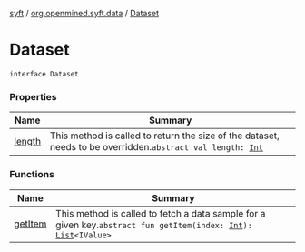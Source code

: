 [syft](../../index.md) / [org.openmined.syft.data](../index.md) / [Dataset](./index.md)

# Dataset

`interface Dataset`

### Properties

| Name | Summary |
|---|---|
| [length](length.md) | This method is called to return the size of the dataset, needs to be overridden.`abstract val length: `[`Int`](https://kotlinlang.org/api/latest/jvm/stdlib/kotlin/-int/index.html) |

### Functions

| Name | Summary |
|---|---|
| [getItem](get-item.md) | This method is called to fetch a data sample for a given key.`abstract fun getItem(index: `[`Int`](https://kotlinlang.org/api/latest/jvm/stdlib/kotlin/-int/index.html)`): `[`List`](https://kotlinlang.org/api/latest/jvm/stdlib/kotlin.collections/-list/index.html)`<IValue>` |
